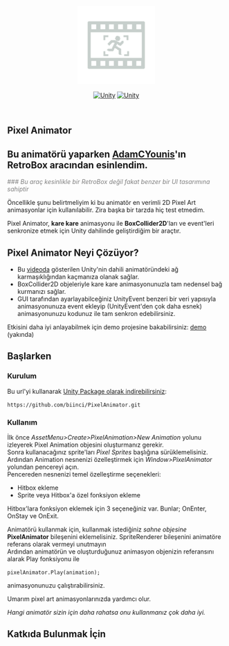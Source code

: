 <br/>
<p align="center">
  <a href="https://github.com/biinci/PixelAnimator">
    <picture>
      <img width="180" alt="Pixel Animator logo" src="https://raw.githubusercontent.com/biinci/PixelAnimator/refs/heads/main/Github%20Resources/PixelAnimatorIcon.png?token=GHSAT0AAAAAAC7JURKOE52FWTIPPXBLKI3WZ5XQVDA">
    </picture>
  </a>
</p>
<p align="center">
  <a href="https://unity.com/releases/editor/whats-new/2023.2.20#installs"><img src="https://img.shields.io/badge/Unity-2023.2.7f1-blue?logo=unity" alt="Unity"></a>
  <a href="https://unity.com/releases/editor/archive"><img src="https://img.shields.io/badge/Unity-6000.0.23f1%2b-blue?logo=unity" alt="Unity"></a>

</p>
<br/>




Pixel Animator
------------------

## Bu animatörü yaparken [AdamCYounis](https://www.youtube.com/@AdamCYounis)'ın **RetroBox** aracından esinlendim.
<span style="color:gray"> ### *Bu araç kesinlikle bir RetroBox değil fakat benzer bir UI tasarımına sahiptir*</span>




Öncellikle şunu belirtmeliyim ki bu animatör en verimli 2D Pixel Art animasyonlar için kullanılabilir. Zira başka bir tarzda hiç test etmedim.

Pixel Animator, **kare kare** animasyonu ile **BoxCollider2D**'ları ve event'leri senkronize etmek için Unity dahilinde geliştirdiğim bir araçtır.



## **Pixel Animator Neyi Çözüyor?**


* Bu [videoda](https://www.youtube.com/watch?v=nBkiSJ5z-hE) gösterilen Unity'nin dahili animatöründeki ağ karmaşıklığından kaçmanıza olanak sağlar.
* BoxCollider2D objeleriyle kare kare animasyonunuzla tam nedensel bağ kurmanızı sağlar.
* GUI tarafından ayarlayabilceğiniz UnityEvent benzeri bir veri yapısıyla animasyonunuza event ekleyip (UnityEvent'den çok daha esnek) animasyonunuzu kodunuz ile tam senkron edebilirsiniz.

Etkisini daha iyi anlayabilmek için demo projesine bakabilirsiniz:
[demo]() (yakında)


## **Başlarken**



### **Kurulum**
Bu url'yi kullanarak [Unity Package olarak indirebilirsiniz](https://docs.unity3d.com/Manual/upm-ui-giturl.html):
```
https://github.com/biinci/PixelAnimator.git
```

### **Kullanım**
İlk önce *AssetMenu>Create>PixelAnimation>New Animation* yolunu izleyerek Pixel Animation objesini oluşturmanız gerekir.  
Sonra kullanacağınız sprite'ları *Pixel Sprites* başlığına sürüklemelisiniz.  
Ardından Animation nesnenizi özelleştirmek için *Window>PixelAnimator* yolundan pencereyi açın.  
Pencereden nesnenizi temel özelleştirme seçenekleri:
* Hitbox ekleme
* Sprite veya Hitbox'a özel fonksiyon ekleme

Hitbox'lara fonksiyon eklemek için 3 seçeneğiniz var. Bunlar; OnEnter, OnStay ve OnExit.

Animatörü kullanmak için, kullanmak istediğiniz *sahne objesine* **PixelAnimator** bileşenini eklemelisiniz.
SpriteRenderer bileşenini animatöre referans olarak vermeyi unutmayın  
Ardından animatörün ve oluşturduğunuz animasyon objenizin referansını alarak Play fonksiyonu ile
```
pixelAnimator.Play(animation);
```
animasyonunuzu çalıştırabilirsiniz.

[//]: # (![]&#40;https://github.com/biinci/PixelAnimator/blob/main/GIFs/Add_Animator_Component.gif&#41;)


Umarım pixel art animasyonlarınızda yardımcı olur.


*Hangi animatör sizin için daha rahatsa onu kullanmanız çok daha iyi.*


Katkıda Bulunmak İçin
------------------
